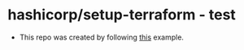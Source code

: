 # hashicorp/setup-terraform - test

- This repo was created by following [this](https://www.terraform.io/docs/github-actions/setup-terraform.html#github-actions-workflow-yaml) example.
